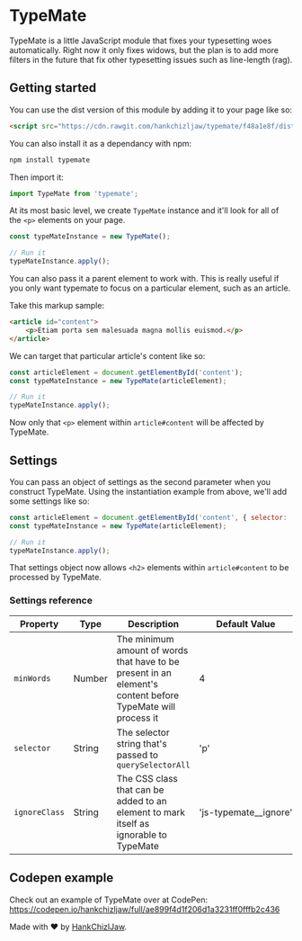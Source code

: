 # TypeMate
TypeMate is a little JavaScript module that fixes your typesetting woes automatically. Right now it only fixes widows, but the plan is to add more filters in the future that fix other typesetting issues such as line-length (rag).

## Getting started

You can use the dist version of this module by adding it to your page like so: 
```html
<script src="https://cdn.rawgit.com/hankchizljaw/typemate/f48a1e8f/dist/typemate.min.js" async defer></script>
```

You can also install it as a dependancy with npm:

```bash
npm install typemate
```

Then import it:

```javascript
import TypeMate from 'typemate';
```

At its most basic level, we create `TypeMate` instance and it'll look for all of the `<p>` elements on your page.

```javascript
const typeMateInstance = new TypeMate();

// Run it
typeMateInstance.apply();
```

You can also pass it a parent element to work with. This is really useful if you only want typemate to focus on a particular element, such as an article. 

Take this markup sample: 

```html
<article id="content">
    <p>Etiam porta sem malesuada magna mollis euismod.</p>
</article>
```

We can target that particular article's content like so: 

```javascript
const articleElement = document.getElementById('content');
const typeMateInstance = new TypeMate(articleElement);

// Run it
typeMateInstance.apply();
```

Now only that `<p>` element within `article#content` will be affected by TypeMate.

## Settings
You can pass an object of settings as the second parameter when you construct TypeMate. Using the instantiation example from above, we'll add some settings like so:

```javascript
const articleElement = document.getElementById('content', { selector: 'h2, p' });
const typeMateInstance = new TypeMate(articleElement);

// Run it
typeMateInstance.apply();
```

That settings object now allows `<h2>` elements within `article#content` to be processed by TypeMate.

### Settings reference

| Property      | Type   | Description                              | Default Value         |
| ------------- | ------ | ---------------------------------------- | --------------------- |
| `minWords`    | Number | The minimum amount of words that have to be present in an element's content before TypeMate will process it | 4                     |
| `selector`    | String | The selector string that's passed to `querySelectorAll` | 'p'                   |
| `ignoreClass` | String | The CSS class that can be added to an element to mark itself as ignorable to TypeMate | 'js&#8288;-&#8288;typemate__ignore' |

## Codepen example

Check out an example of TypeMate over at CodePen: https://codepen.io/hankchizljaw/full/ae899f4d1f206d1a3231ff0fffb2c436

Made with ❤️ by [HankChizlJaw](https://twitter.com/hankchizljaw).